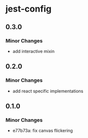 # jest-config

## 0.3.0

### Minor Changes

- add interactive mixin

## 0.2.0

### Minor Changes

- add react specific implementations

## 0.1.0

### Minor Changes

- e77b73a: fix canvas flickering
